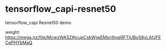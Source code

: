 # tensorflow_capi-resnet50
tensorflow_capi Resnet50 demo

weight: https://mega.nz/file/McwzWASZ#jcupCskWjwEMsn9nqj9FTiUBoS8vLAfJFECePHYbMaQ
